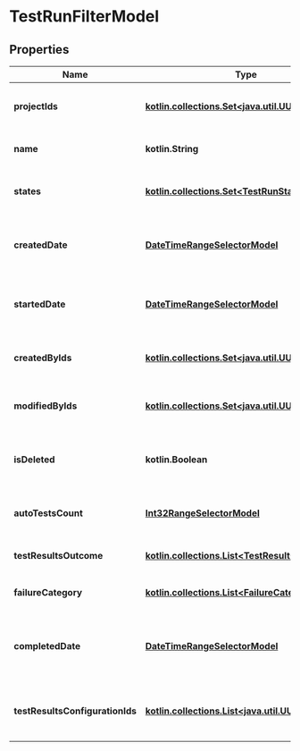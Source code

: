 
# TestRunFilterModel

## Properties
| Name | Type | Description | Notes |
| ------------ | ------------- | ------------- | ------------- |
| **projectIds** | [**kotlin.collections.Set&lt;java.util.UUID&gt;**](java.util.UUID.md) | Specifies a test run project IDs to search for |  [optional] |
| **name** | **kotlin.String** | Specifies test run name |  [optional] |
| **states** | [**kotlin.collections.Set&lt;TestRunState&gt;**](TestRunState.md) | Specifies a test run states to search for |  [optional] |
| **createdDate** | [**DateTimeRangeSelectorModel**](DateTimeRangeSelectorModel.md) | Specifies a test run range of created date to search for |  [optional] |
| **startedDate** | [**DateTimeRangeSelectorModel**](DateTimeRangeSelectorModel.md) | Specifies a test run range of started date to search for |  [optional] |
| **createdByIds** | [**kotlin.collections.Set&lt;java.util.UUID&gt;**](java.util.UUID.md) | Specifies a test run creator IDs to search for |  [optional] |
| **modifiedByIds** | [**kotlin.collections.Set&lt;java.util.UUID&gt;**](java.util.UUID.md) | Specifies a test run last editor IDs to search for |  [optional] |
| **isDeleted** | **kotlin.Boolean** | Specifies a test run deleted status to search for |  [optional] |
| **autoTestsCount** | [**Int32RangeSelectorModel**](Int32RangeSelectorModel.md) | Number of autoTests run in the test run |  [optional] |
| **testResultsOutcome** | [**kotlin.collections.List&lt;TestResultOutcome&gt;**](TestResultOutcome.md) | Specifies test results outcomes |  [optional] |
| **failureCategory** | [**kotlin.collections.List&lt;FailureCategoryModel&gt;**](FailureCategoryModel.md) | Specifies failure categories |  [optional] |
| **completedDate** | [**DateTimeRangeSelectorModel**](DateTimeRangeSelectorModel.md) | Specifies a test run range of completed date to search for |  [optional] |
| **testResultsConfigurationIds** | [**kotlin.collections.List&lt;java.util.UUID&gt;**](java.util.UUID.md) | Specifies a test result configuration IDs to search for |  [optional] |



